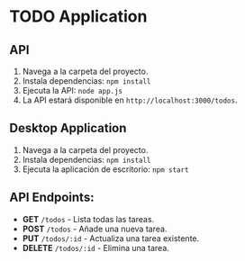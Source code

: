# TODO Application

## API
1. Navega a la carpeta del proyecto.
2. Instala dependencias: `npm install`
3. Ejecuta la API: `node app.js`
4. La API estará disponible en `http://localhost:3000/todos`.

## Desktop Application
1. Navega a la carpeta del proyecto.
2. Instala dependencias: `npm install`
3. Ejecuta la aplicación de escritorio: `npm start`

## API Endpoints:
- **GET** `/todos` - Lista todas las tareas.
- **POST** `/todos` - Añade una nueva tarea.
- **PUT** `/todos/:id` - Actualiza una tarea existente.
- **DELETE** `/todos/:id` - Elimina una tarea.
